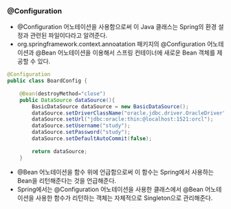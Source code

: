 ### @Configuration
-  @Configuration 어노테이션을 사용함으로써 이 Java 클래스는 Spring의 환경 설정과 관련된 파일이다라고 알려준다.
- org.springframework.context.annoatation 패키지의 @Configuration 어노테이션과 @Bean 어노테이션을 이용해서 스프링 컨테이너에 새로운 Bean 객체를 제공할 수 있다. 

~~~ java
@Configuration
public class BoardConfig {
     
    @Bean(destroyMethod="close")
    public DataSource dataSource(){
        BasicDataSource dataSource = new BasicDataSource();
        dataSource.setDriverClassName("oracle.jdbc.driver.OracleDriver");
        dataSource.setUrl("jdbc:oracle:thin:@localhost:1521:orcl");
        dataSource.setUsername("study");
        dataSource.setPassword("study");
        dataSource.setDefaultAutoCommit(false);
   
        return dataSource;
    }
~~~
- @Bean 어노테이션을 함수 위에 언급함으로써 이 함수는 Spring에서 사용하는 Bean을 리턴해준다는 것을 언급해준다.
- Spring에서는 @Configuration 어노테이션을 사용한 클래스에서  @Bean 어노테이션을 사용한 함수가 리턴하는 객체는 자체적으로 Singleton으로 관리해준다. 